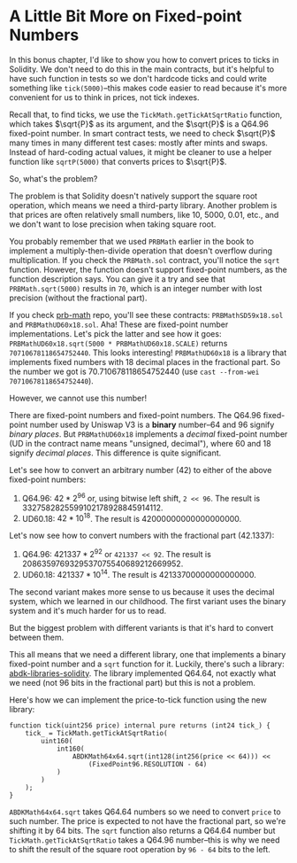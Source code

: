 # A Little Bit More on Fixed-point Numbers

In this bonus chapter, I'd like to show you how to convert prices to ticks in Solidity. We don't need to do this in the main contracts, but it's helpful to have such function in tests so we don't hardcode ticks and could write something like `tick(5000)`–this makes code easier to read because it's more convenient for us to think in prices, not tick indexes.

Recall that, to find ticks, we use the `TickMath.getTickAtSqrtRatio` function, which takes $\sqrt{P}$ as its argument, and the $\sqrt{P}$ is a Q64.96 fixed-point number. In smart contract tests, we need to check $\sqrt{P}$ many times in many different test cases: mostly after mints and swaps. Instead of hard-coding actual values, it might be cleaner to use a helper function like `sqrtP(5000)` that converts prices to $\sqrt{P}$.

So, what's the problem?

The problem is that Solidity doesn't natively support the square root operation, which means we need a third-party library. Another problem is that prices are often relatively small numbers, like 10, 5000, 0.01, etc., and we don't want to lose precision when taking square root.

You probably remember that we used `PRBMath` earlier in the book to implement a multiply-then-divide operation that doesn't overflow during multiplication. If you check the `PRBMath.sol` contract, you'll notice the `sqrt` function. However, the function doesn't support fixed-point numbers, as the function description says. You can give it a try and see that `PRBMath.sqrt(5000)` results in `70`, which is an integer number with lost precision (without the fractional part).

If you check [prb-math](https://github.com/paulrberg/prb-math) repo, you'll see these contracts: `PRBMathSD59x18.sol` and `PRBMathUD60x18.sol`. Aha! These are fixed-point number implementations. Let's pick the latter and see how it goes: `PRBMathUD60x18.sqrt(5000 * PRBMathUD60x18.SCALE)` returns `70710678118654752440`. This looks interesting!  `PRBMathUD60x18` is a library that implements fixed numbers with 18 decimal places in the fractional part. So the number we got is 70.710678118654752440 (use `cast --from-wei 70710678118654752440`).

However, we cannot use this number!

There are fixed-point numbers and fixed-point numbers. The Q64.96 fixed-point number used by Uniswap V3 is a **binary** number–64 and 96 signify *binary places*. But `PRBMathUD60x18` implements a *decimal* fixed-point number (UD in the contract name means "unsigned, decimal"), where 60 and 18 signify *decimal places*. This difference is quite significant.

Let's see how to convert an arbitrary number (42) to either of the above fixed-point numbers:
1. Q64.96: $42 * 2^{96}$ or, using bitwise left shift, `2 << 96`. The result is 3327582825599102178928845914112.
1. UD60.18: $42 * 10^{18}$. The result is 42000000000000000000.

Let's now see how to convert numbers with the fractional part (42.1337):
1. Q64.96: $421337 * 2^{92}$ or `421337 << 92`. The result is 2086359769329537075540689212669952.
1. UD60.18: $421337 * 10^{14}$. The result is 42133700000000000000.

The second variant makes more sense to us because it uses the decimal system, which we learned in our childhood. The first variant uses the binary system and it's much harder for us to read.

But the biggest problem with different variants is that it's hard to convert between them.

This all means that we need a different library, one that implements a binary fixed-point number and a `sqrt` function for it. Luckily, there's such a library: [abdk-libraries-solidity](https://github.com/abdk-consulting/abdk-libraries-solidity).  The library implemented Q64.64, not exactly what we need (not 96 bits in the fractional part) but this is not a problem.

Here's how we can implement the price-to-tick function using the new library:
```solidity
function tick(uint256 price) internal pure returns (int24 tick_) {
    tick_ = TickMath.getTickAtSqrtRatio(
        uint160(
            int160(
                ABDKMath64x64.sqrt(int128(int256(price << 64))) <<
                    (FixedPoint96.RESOLUTION - 64)
            )
        )
    );
}
```

`ABDKMath64x64.sqrt` takes Q64.64 numbers so we need to convert `price` to such number. The price is expected to not have the fractional part, so we're shifting it by 64 bits. The `sqrt` function also returns a Q64.64 number but `TickMath.getTickAtSqrtRatio` takes a Q64.96 number–this is why we need to shift the result of the square root operation by `96 - 64` bits to the left.